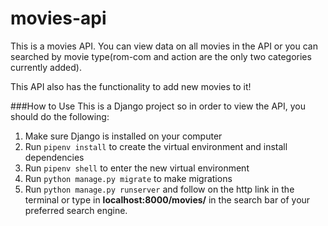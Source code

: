 # movies-api
This is a movies API. You can view data on all movies in the API or you can searched by movie type(rom-com and action are the only two categories currently added).

This API also has the functionality to add new movies to it!

###How to Use
This is a Django project so in order to view the API, you should do the following:
1. Make sure Django is installed on your computer
2. Run `pipenv install` to create the virtual environment and install dependencies
3. Run `pipenv shell` to enter the new virtual environment
4. Run `python manage.py migrate` to make migrations
5. Run `python manage.py runserver` and follow on the http link in the terminal or type in **localhost:8000/movies/** in the search bar of your preferred search engine.
